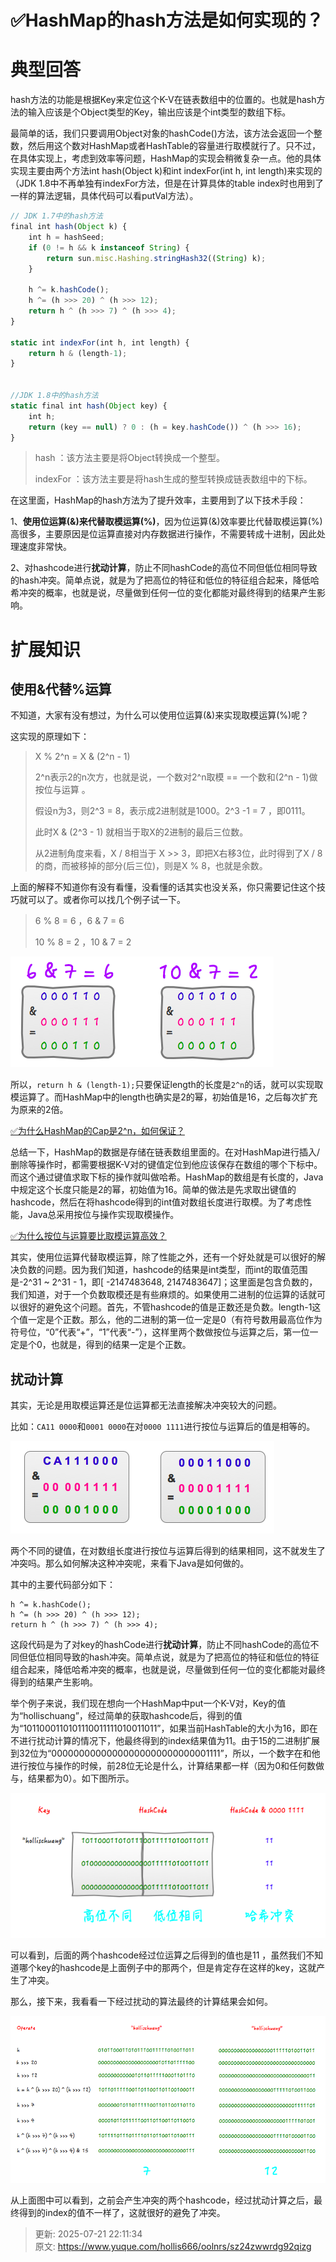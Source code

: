 # ✅HashMap的hash方法是如何实现的？

# 典型回答


hash方法的功能是根据Key来定位这个K-V在链表数组中的位置的。也就是hash方法的输入应该是个Object类型的Key，输出应该是个int类型的数组下标。



最简单的话，我们只要调用Object对象的hashCode()方法，该方法会返回一个整数，然后用这个数对HashMap或者HashTable的容量进行取模就行了。只不过，在具体实现上，考虑到效率等问题，HashMap的实现会稍微复杂一点。他的具体实现主要由两个方法int hash(Object k)和int indexFor(int h, int length)来实现的（JDK 1.8中不再单独有indexFor方法，但是在计算具体的table index时也用到了一样的算法逻辑，具体代码可以看putVal方法）。



```javascript
// JDK 1.7中的hash方法
final int hash(Object k) {
    int h = hashSeed;
    if (0 != h && k instanceof String) {
        return sun.misc.Hashing.stringHash32((String) k);
    }

    h ^= k.hashCode();
    h ^= (h >>> 20) ^ (h >>> 12);
    return h ^ (h >>> 7) ^ (h >>> 4);
}

static int indexFor(int h, int length) {
    return h & (length-1);
}


//JDK 1.8中的hash方法
static final int hash(Object key) {
    int h;
    return (key == null) ? 0 : (h = key.hashCode()) ^ (h >>> 16);
}
```



> hash ：该方法主要是将Object转换成一个整型。
>
> indexFor ：该方法主要是将hash生成的整型转换成链表数组中的下标。
>



在这里面，HashMap的hash方法为了提升效率，主要用到了以下技术手段：



1、**使用位运算(&)来代替取模运算(%)**，因为位运算(&)效率要比代替取模运算(%)高很多，主要原因是位运算直接对内存数据进行操作，不需要转成十进制，因此处理速度非常快。

2、对hashcode进行**扰动计算**，防止不同hashCode的高位不同但低位相同导致的hash冲突。简单点说，就是为了把高位的特征和低位的特征组合起来，降低哈希冲突的概率，也就是说，尽量做到任何一位的变化都能对最终得到的结果产生影响。

# 扩展知识


## 使用&代替%运算


不知道，大家有没有想过，为什么可以使用位运算(&)来实现取模运算(%)呢？



这实现的原理如下：



> X % 2^n = X & (2^n - 1)
>
>  
>
> 2^n表示2的n次方，也就是说，一个数对2^n取模 == 一个数和(2^n - 1)做按位与运算 。
>
>  
>
> 假设n为3，则2^3 = 8，表示成2进制就是1000。2^3 -1 = 7 ，即0111。
>
>  
>
> 此时X & (2^3 - 1) 就相当于取X的2进制的最后三位数。
>
>  
>
> 从2进制角度来看，X / 8相当于 X >> 3，即把X右移3位，此时得到了X / 8的商，而被移掉的部分(后三位)，则是X % 8，也就是余数。
>



上面的解释不知道你有没有看懂，没看懂的话其实也没关系，你只需要记住这个技巧就可以了。或者你可以找几个例子试一下。



> 6 % 8 = 6 ，6 & 7 = 6
>
>  
>
> 10 % 8 = 2 ，10 & 7 = 2
>



![640-1.png](./img/xxwcdaKIEvv5mAnN/1753364608496-9ac0ea26-a21e-4d88-8e5c-78b5921e3f08-641182.png)



所以，`return h & (length-1);`只要保证length的长度是`2^n`的话，就可以实现取模运算了。而HashMap中的length也确实是2的幂，初始值是16，之后每次扩充为原来的2倍。



[✅为什么HashMap的Cap是2^n，如何保证？](https://www.yuque.com/hollis666/oolnrs/ud3e99)



总结一下，HashMap的数据是存储在链表数组里面的。在对HashMap进行插入/删除等操作时，都需要根据K-V对的键值定位到他应该保存在数组的哪个下标中。而这个通过键值求取下标的操作就叫做哈希。HashMap的数组是有长度的，Java中规定这个长度只能是2的幂，初始值为16。简单的做法是先求取出键值的hashcode，然后在将hashcode得到的int值对数组长度进行取模。为了考虑性能，Java总采用按位与操作实现取模操作。



[✅为什么按位与运算要比取模运算高效？](https://www.yuque.com/hollis666/oolnrs/rgo8x0s28bgg46kd)



其实，使用位运算代替取模运算，除了性能之外，还有一个好处就是可以很好的解决负数的问题。因为我们知道，hashcode的结果是int类型，而int的取值范围是-2^31 ~ 2^31 - 1，即[ -2147483648, 2147483647]；这里面是包含负数的，我们知道，对于一个负数取模还是有些麻烦的。如果使用二进制的位运算的话就可以很好的避免这个问题。首先，不管hashcode的值是正数还是负数。length-1这个值一定是个正数。那么，他的二进制的第一位一定是0（有符号数用最高位作为符号位，“0”代表“+”，“1”代表“-”），这样里两个数做按位与运算之后，第一位一定是个0，也就是，得到的结果一定是个正数。

## 扰动计算


其实，无论是用取模运算还是位运算都无法直接解决冲突较大的问题。



比如：`CA11 0000`和`0001 0000`在对`0000 1111`进行按位与运算后的值是相等的。 

![640-2.png](./img/xxwcdaKIEvv5mAnN/1753364608465-2fa6c450-ac64-4653-8536-29621785f46f-404773.png)



两个不同的键值，在对数组长度进行按位与运算后得到的结果相同，这不就发生了冲突吗。那么如何解决这种冲突呢，来看下Java是如何做的。



其中的主要代码部分如下：



```plain
h ^= k.hashCode();
h ^= (h >>> 20) ^ (h >>> 12);
return h ^ (h >>> 7) ^ (h >>> 4);
```



这段代码是为了对key的hashCode进行**扰动计算**，防止不同hashCode的高位不同但低位相同导致的hash冲突。简单点说，就是为了把高位的特征和低位的特征组合起来，降低哈希冲突的概率，也就是说，尽量做到任何一位的变化都能对最终得到的结果产生影响。



举个例子来说，我们现在想向一个HashMap中put一个K-V对，Key的值为“hollischuang”，经过简单的获取hashcode后，得到的值为“1011000110101110011111010011011”，如果当前HashTable的大小为16，即在不进行扰动计算的情况下，他最终得到的index结果值为11。由于15的二进制扩展到32位为“00000000000000000000000000001111”，所以，一个数字在和他进行按位与操作的时候，前28位无论是什么，计算结果都一样（因为0和任何数做与，结果都为0）。如下图所示。



![640-3.png](./img/xxwcdaKIEvv5mAnN/1753364608478-234872ec-bdbc-4197-bb61-8072169c6a4f-540588.png)



可以看到，后面的两个hashcode经过位运算之后得到的值也是11 ，虽然我们不知道哪个key的hashcode是上面例子中的那两个，但是肯定存在这样的key，这就产生了冲突。



那么，接下来，我看看一下经过扰动的算法最终的计算结果会如何。

![640-4.png](./img/xxwcdaKIEvv5mAnN/1753364608462-e0d880da-ddb5-4dd4-8dea-9965abe139b8-302863.png)



从上面图中可以看到，之前会产生冲突的两个hashcode，经过扰动计算之后，最终得到的index的值不一样了，这就很好的避免了冲突。





> 更新: 2025-07-21 22:11:34  
> 原文: <https://www.yuque.com/hollis666/oolnrs/sz24zwwrdg92qizg>